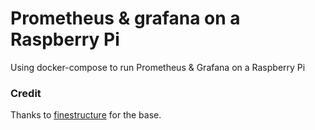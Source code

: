 # Prometheus &amp; grafana on a Raspberry Pi
Using docker-compose to run Prometheus &amp; Grafana on a Raspberry Pi

### Credit
Thanks to [finestructure](https://github.com/finestructure/blogpost-prometheus) for the base.
